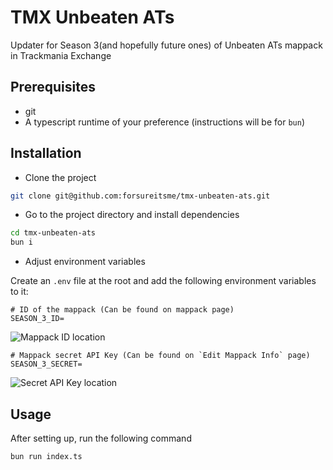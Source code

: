# TMX Unbeaten ATs

Updater for Season 3(and hopefully future ones) of Unbeaten ATs mappack in Trackmania Exchange


## Prerequisites

- git
- A typescript runtime of your preference (instructions will be for `bun`)

## Installation 

- Clone the project

```bash
git clone git@github.com:forsureitsme/tmx-unbeaten-ats.git
```

- Go to the project directory and install dependencies

```bash
cd tmx-unbeaten-ats
bun i
```

- Adjust environment variables

Create an `.env` file at the root and add the following environment variables to it:

```.env
# ID of the mappack (Can be found on mappack page)
SEASON_3_ID=
```
![Mappack ID location](https://github.com/user-attachments/assets/1bf35488-b16f-4da8-bbc2-5cfc9344e7c8)


```.env
# Mappack secret API Key (Can be found on `Edit Mappack Info` page)
SEASON_3_SECRET=
```
![Secret API Key location](https://github.com/user-attachments/assets/23910d39-bcc6-4a80-8424-e265d06baefd)


## Usage

After setting up, run the following command

```bash
bun run index.ts
```
